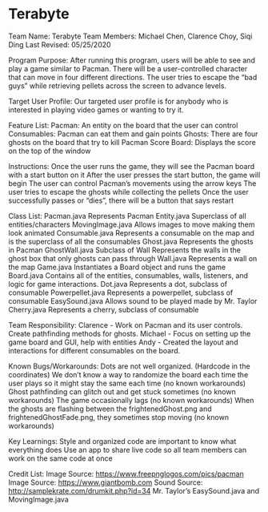# Terabyte
Team Name: Terabyte
Team Members: Michael Chen, Clarence Choy, Siqi Ding
Last Revised: 05/25/2020

Program Purpose: After running this program, users will be able to see and play a game similar to Pacman. There will be a user-controlled character that can move in four different directions. The user tries to escape the “bad guys” while retrieving pellets across the screen to advance levels.

Target User Profile: Our targeted user profile is for anybody who is interested in playing video games or wanting to try it.

Feature List: 
Pacman: An entity on the board that the user can control
Consumables: Pacman can eat them and gain points
Ghosts: There are four ghosts on the board that try to kill Pacman
Score Board: Displays the score on the top of the window

Instructions: 
Once the user runs the game, they will see the Pacman board with a start button on it
After the user presses the start button, the game will begin
The user can control Pacman’s movements using the arrow keys
The user tries to escape the ghosts while collecting the pellets
Once the user successfully passes or “dies”, there will be a button that says restart

Class List: 
Pacman.java
Represents Pacman
Entity.java
Superclass of all entities/characters
MovingImage.java
Allows images to move making them look animated
Consumable.java
Represents a consumable on the map and is the superclass of all the consumables
Ghost.java
Represents the ghosts in Pacman
GhostWall.java
Subclass of Wall
Represents the walls in the ghost box that only ghosts can pass through
Wall.java
Represents a wall on the map
Game.java
Instantiates a Board object and runs the game
Board.java
Contains all of the entities, consumables, walls, listeners, and logic for game interactions.
Dot.java
Represents a dot, subclass of consumable
Powerpellet.java
Represents a powerpellet, subclass of consumable
EasySound.java
Allows sound to be played made by Mr. Taylor
Cherry.java
Represents a cherry, subclass of consumable

Team Responsibility: 
Clarence - Work on Pacman and its user controls. Create pathfinding methods for ghosts.
Michael - Focus on setting up the game board and GUI, help with entities
Andy - Created the layout and interactions for different consumables on the board.

Known Bugs/Workarounds: 
Dots are not well organized. (Hardcode in the coordinates)
We don’t know a way to randomize the board each time the user plays so it might stay the same each time (no known workarounds)
Ghost pathfinding can glitch out and get stuck sometimes (no known workarounds)
The game occasionally lags (no known workarounds)
When the ghosts are flashing between the frightenedGhost.png and frightenedGhostFade.png, they sometimes stop moving (no known workarounds)

Key Learnings: 
Style and organized code are important to know what everything does
Use an app to share live code so all team members can work on the same code at once

Credit List: 
Image Source: https://www.freepnglogos.com/pics/pacman
Image Source: https://www.giantbomb.com
Sound Source: http://samplekrate.com/drumkit.php?id=34
Mr. Taylor’s EasySound.java and MovingImage.java

